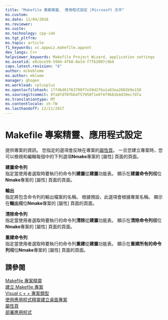 ```yaml
---
title: "Makefile 專案精靈、 應用程式設定 |Microsoft 文件"
ms.custom: 
ms.date: 11/04/2016
ms.reviewer: 
ms.suite: 
ms.technology: cpp-ide
ms.tgt_pltfrm: 
ms.topic: article
f1_keywords: vc.appwiz.makefile.appset
dev_langs: C++
helpviewer_keywords: Makefile Project Wizard, application settings
ms.assetid: e0cbce59-5984-4f68-8a1d-f7fb2007c9b4
caps.latest.revision: "6"
author: mikeblome
ms.author: mblome
manager: ghogen
ms.workload: cplusplus
ms.openlocfilehash: 1ff4bd61f63790f7e59d2f6a1a03ea2802b9e158
ms.sourcegitcommit: 8fa8fdf0fbb4f57950f1e8f4f9b81b4d39ec7d7a
ms.translationtype: MT
ms.contentlocale: zh-TW
ms.lasthandoff: 12/21/2017
---
```

# <a name="application-settings-makefile-project-wizard"></a>Makefile 專案精靈、應用程式設定
提供專案的資訊。 您指定的選項會反映在專案的[屬性頁](../ide/working-with-project-properties.md)。 一旦您建立專案時，您可以檢視和編輯每個中的下列選項**Nmake**專案的 [屬性] 頁面的頁面。  
  
 **建置命令列**  
 指定當使用者選取時要執行的命令列**建置**從**建置**功能表。 顯示在**建置命令列**欄位**Nmake**專案的 [屬性] 頁面的頁面。  
  
 **輸出**  
 指定將包含命令列的輸出檔案的名稱。 根據預設，此選項會根據專案名稱。 顯示在**輸出**欄位**Nmake**專案的 [屬性] 頁面的頁面。  
  
 **清除命令列**  
 指定當使用者選取時要執行的命令列**清除**從**建置**功能表。 顯示在**清除命令列**欄位**Nmake**專案的 [屬性] 頁面的頁面。  
  
 **重建命令列**  
 指定當使用者選取時要執行的命令列**重建**從**建置**功能表。 顯示在**重建所有的命令列**欄位**Nmake**專案的 [屬性] 頁面的頁面。  
  
## <a name="see-also"></a>請參閱  
 [Makefile 專案精靈](../ide/makefile-project-wizard.md)   
 [建立 Makefile 專案](../ide/creating-a-makefile-project.md)   
 [Visual c + + 專案類型](../ide/visual-cpp-project-types.md)   
 [使用應用程式精靈建立桌面專案](../ide/creating-desktop-projects-by-using-application-wizards.md)   
 [屬性頁](../ide/property-pages-visual-cpp.md)   
 [部署應用程式](http://msdn.microsoft.com/en-us/4ff8881d-0daf-47e7-bfe7-774c625031b4)